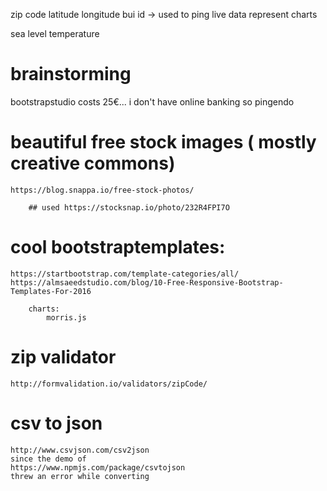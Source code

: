 zip code latitude longitude
bui id -> used to ping live data 
    represent charts


sea level temperature 


# brainstorming

bootstrapstudio costs 25€... i don't have online banking
so pingendo

# beautiful free stock images ( mostly creative commons)
    https://blog.snappa.io/free-stock-photos/

        ## used https://stocksnap.io/photo/232R4FPI7O

# cool bootstraptemplates:
    https://startbootstrap.com/template-categories/all/
    https://almsaeedstudio.com/blog/10-Free-Responsive-Bootstrap-Templates-For-2016

        charts: 
            morris.js

# zip validator
    http://formvalidation.io/validators/zipCode/

# csv to json 
    http://www.csvjson.com/csv2json
    since the demo of 
    https://www.npmjs.com/package/csvtojson
    threw an error while converting

# 
